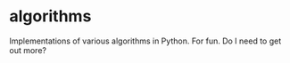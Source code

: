 algorithms
==========

Implementations of various algorithms in Python. For fun. Do I need to get out more?
